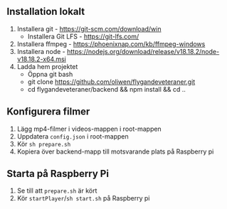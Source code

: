## Installation lokalt

1. Installera git - https://git-scm.com/download/win
   - Installera Git LFS - https://git-lfs.com/
2. Installera ffmpeg - https://phoenixnap.com/kb/ffmpeg-windows
3. Installera node - https://nodejs.org/download/release/v18.18.2/node-v18.18.2-x64.msi
4. Ladda hem projektet
   - Öppna git bash
   - git clone https://github.com/oliwen/flygandeveteraner.git
   - cd flygandeveteraner/backend && npm install && cd ..

## Konfigurera filmer

1. Lägg mp4-filmer i videos-mappen i root-mappen
2. Uppdatera `config.json` i root-mappen
3. Kör `sh prepare.sh`
4. Kopiera över backend-mapp till motsvarande plats på Raspberry pi

## Starta på Raspberry Pi

1. Se till att `prepare.sh` är kört
2. Kör `startPlayer`/`sh start.sh` på Raspberry pi
